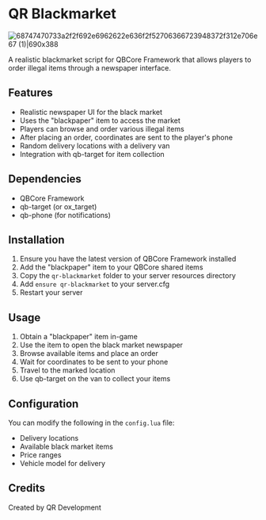 # QR Blackmarket

![68747470733a2f2f692e6962622e636f2f52706366723948372f312e706e67 (1)|690x388](https://forum-cfx-re.akamaized.net/original/5X/6/2/f/6/62f629ec6f525caadd926e90f37cf360a630d65a.jpeg)

A realistic blackmarket script for QBCore Framework that allows players to order illegal items through a newspaper interface.

## Features

- Realistic newspaper UI for the black market
- Uses the "blackpaper" item to access the market
- Players can browse and order various illegal items
- After placing an order, coordinates are sent to the player's phone
- Random delivery locations with a delivery van
- Integration with qb-target for item collection

## Dependencies

- QBCore Framework
- qb-target (or ox_target)
- qb-phone (for notifications)

## Installation

1. Ensure you have the latest version of QBCore Framework installed
2. Add the "blackpaper" item to your QBCore shared items
3. Copy the `qr-blackmarket` folder to your server resources directory
4. Add `ensure qr-blackmarket` to your server.cfg
5. Restart your server

## Usage

1. Obtain a "blackpaper" item in-game
2. Use the item to open the black market newspaper
3. Browse available items and place an order
4. Wait for coordinates to be sent to your phone
5. Travel to the marked location
6. Use qb-target on the van to collect your items

## Configuration

You can modify the following in the `config.lua` file:

- Delivery locations
- Available black market items
- Price ranges
- Vehicle model for delivery

## Credits

Created by QR Development

